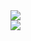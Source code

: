 <picture>
  <source media="(prefers-color-scheme: light)" srcset="https://github-readme-stats.vercel.app/api?username=rekakurniawan&show_icons=true&theme=shadow_blue&include_all_commits=true&count_private=true&role=OWNER,ORGANIZATION_MEMBER,COLLABORATOR">
  <img src="https://github-readme-stats.vercel.app/api?username=rekakurniawan&show_icons=true&include_all_commits=true&count_private=true&role=OWNER,ORGANIZATION_MEMBER,COLLABORATOR">
</picture>
<br>
<picture>
  <source media="(prefers-color-scheme: dark)" srcset="https://github-readme-stats.vercel.app/api/top-langs/?username=rekakurniawan&layout=compact&theme=shadow_blue&role=OWNER,ORGANIZATION_MEMBER&langs_count=10">
  <img src="https://github-readme-stats.vercel.app/api/top-langs/?username=rekakurniawan&layout=compact&role=OWNER,ORGANIZATION_MEMBER&langs_count=10">
</picture>

<!---
<picture>
  <source media="(prefers-color-scheme: dark)" srcset="https://github-readme-stats.vercel.app/api/wakatime?username=rekakurniawan&layout=compact&theme=dark&hide=ObjectiveC,Objective-C,Text,Gitignore%20File,Properties">
  <img src="https://github-readme-stats.vercel.app/api/wakatime?username=rekakurniawan&layout=compact&hide=ObjectiveC,Objective-C,Text,Gitignore%20File,Properties">
</picture>
-->
